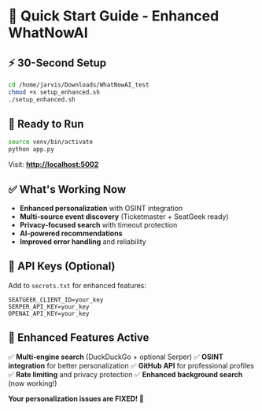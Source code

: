 # 🚀 Quick Start Guide - Enhanced WhatNowAI

## ⚡ 30-Second Setup

```bash
cd /home/jarvis/Downloads/WhatNowAI_test
chmod +x setup_enhanced.sh
./setup_enhanced.sh
```

## 🎯 Ready to Run

```bash
source venv/bin/activate
python app.py
```

Visit: **<http://localhost:5002>**

## ✅ What's Working Now

- **Enhanced personalization** with OSINT integration
- **Multi-source event discovery** (Ticketmaster + SeatGeek ready)
- **Privacy-focused search** with timeout protection
- **AI-powered recommendations**
- **Improved error handling** and reliability

## 🔑 API Keys (Optional)

Add to `secrets.txt` for enhanced features:

```
SEATGEEK_CLIENT_ID=your_key
SERPER_API_KEY=your_key
OPENAI_API_KEY=your_key
```

## 🎉 Enhanced Features Active

✅ **Multi-engine search** (DuckDuckGo + optional Serper)
✅ **OSINT integration** for better personalization
✅ **GitHub API** for professional profiles
✅ **Rate limiting** and privacy protection
✅ **Enhanced background search** (now working!)

**Your personalization issues are FIXED! 🎊**
